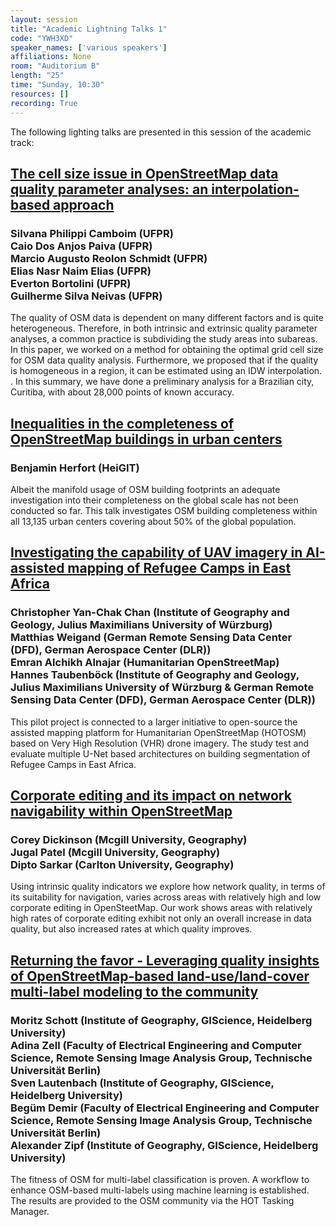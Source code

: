 ```yaml
---
layout: session
title: "Academic Lightning Talks 1"
code: "YWH3XD"
speaker_names: ['various speakers']
affiliations: None
room: "Auditorium B"
length: "25"
time: "Sunday, 10:30"
resources: []
recording: True
---
```


The following lighting talks are presented in this session of the academic track:

## [The cell size issue in OpenStreetMap data quality parameter analyses: an interpolation-based approach](/sessions/9HBH3X)
### Silvana Philippi Camboim (UFPR)<br>Caio Dos Anjos Paiva (UFPR)<br>Marcio Augusto Reolon Schmidt (UFPR)<br>Elias Nasr Naim Elias (UFPR)<br>Everton Bortolini (UFPR)<br>Guilherme Silva Neivas (UFPR)

The quality of OSM data is dependent on many different factors and is quite heterogeneous. Therefore, in both intrinsic and extrinsic quality parameter analyses, a common practice is subdividing the study areas into subareas. In this paper, we worked on a method for obtaining the optimal grid cell size for OSM data quality analysis. Furthermore, we proposed that if the quality is homogeneous in a region, it can be estimated using an IDW interpolation. . In this summary, we have done a preliminary analysis for a Brazilian city, Curitiba, with about 28,000 points of known accuracy.

## [Inequalities in the completeness of OpenStreetMap buildings in urban centers](/sessions/GPMSLW)
### Benjamin Herfort (HeiGIT)

Albeit the manifold usage of OSM building footprints an adequate investigation into their completeness on the global scale has not been conducted so far. This talk investigates OSM building completeness within all 13,135 urban centers covering about 50% of the global population.

## [Investigating the capability of UAV imagery in AI-assisted mapping of Refugee Camps in East Africa](/sessions/FRJXCQ)
### Christopher Yan-Chak Chan (Institute of Geography and Geology, Julius Maximilians University of Würzburg)<br>Matthias Weigand (German Remote Sensing Data Center (DFD), German Aerospace Center (DLR))<br>Emran Alchikh Alnajar (Humanitarian OpenStreetMap)<br>Hannes Taubenböck (Institute of Geography and Geology, Julius Maximilians University of Würzburg & German Remote Sensing Data Center (DFD), German Aerospace Center (DLR))

This pilot project is connected to a larger initiative to open-source the assisted mapping platform for Humanitarian OpenStreetMap (HOTOSM) based on Very High Resolution (VHR) drone imagery. The study test and evaluate multiple U-Net based architectures on building segmentation of Refugee Camps in East Africa.

## [Corporate editing and its impact on network navigability within OpenStreetMap](/sessions/EZPVPB)
### Corey Dickinson (Mcgill University, Geography)<br>Jugal Patel (Mcgill University, Geography)<br>Dipto Sarkar (Carlton University, Geography)

Using intrinsic quality indicators we explore how network quality, in terms of its suitability for navigation, varies across areas with relatively high and low corporate editing in OpenSteetMap. Our work shows areas with relatively high rates of corporate editing exhibit not only an overall increase in data quality, but also increased rates at which quality improves.

## [Returning the favor - Leveraging quality insights of OpenStreetMap-based land-use/land-cover multi-label modeling to the community](/sessions/EKEZ7R)
### Moritz Schott (Institute of Geography, GIScience, Heidelberg University)<br>Adina Zell (Faculty of Electrical Engineering and Computer Science, Remote Sensing Image Analysis Group, Technische Universität Berlin)<br>Sven Lautenbach (Institute of Geography, GIScience, Heidelberg University)<br>Begüm Demir (Faculty of Electrical Engineering and Computer Science, Remote Sensing Image Analysis Group, Technische Universität Berlin)<br>Alexander Zipf (Institute of Geography, GIScience, Heidelberg University)

The fitness of OSM for multi-label classification is proven. A workflow to enhance OSM-based multi-labels using machine learning is established. The results are provided to the OSM community via the HOT Tasking Manager.
